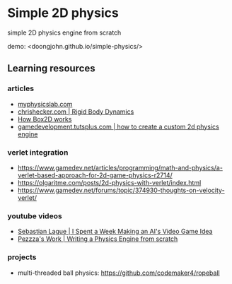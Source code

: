 # Simple 2D physics

simple 2D physics engine from scratch

demo: <doongjohn.github.io/simple-physics/>

## Learning resources

### articles

- [myphysicslab.com](https://www.myphysicslab.com/)
- [chrishecker.com | Rigid Body Dynamics](http://www.chrishecker.com/Rigid_Body_Dynamics)
- [How Box2D works](https://www.asc.ohio-state.edu/orban.14/processing_fall2016/roll.html)
- [gamedevelopment.tutsplus.com | how to create a custom 2d physics engine](https://gamedevelopment.tutsplus.com/tutorials/how-to-create-a-custom-2d-physics-engine-the-basics-and-impulse-resolution--gamedev-6331)

### verlet integration

- <https://www.gamedev.net/articles/programming/math-and-physics/a-verlet-based-approach-for-2d-game-physics-r2714/>
- <https://olgaritme.com/posts/2d-physics-with-verlet/index.html>
- <https://www.gamedev.net/forums/topic/374930-thoughts-on-velocity-verlet/>

### youtube videos

- [Sebastian Lague | I Spent a Week Making an AI's Video Game Idea](https://www.youtube.com/watch?v=PGk0rnyTa1U)
- [Pezzza's Work | Writing a Physics Engine from scratch](https://www.youtube.com/watch?v=lS_qeBy3aQI)

### projects

- multi-threaded ball physics: <https://github.com/codemaker4/ropeball>
